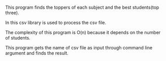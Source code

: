 This program finds the toppers of each subject and the best students(top three).

In this csv library is used to process the csv file.

The complexity of this program is O(n) because it depends on the number of students.

This program gets the name of csv file as input through command line argument and finds the result.
